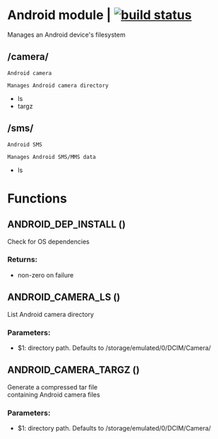 # Android module | [![build status](https://gitlab.com/space-sh/android/badges/master/build.svg)](https://gitlab.com/space-sh/android/commits/master)

Manages an Android device's filesystem


## /camera/
	Android camera

	Manages Android camera directory

+ ls
+ targz

## /sms/
	Android SMS

	Manages Android SMS/MMS data

+ ls

# Functions 

## ANDROID\_DEP\_INSTALL ()  
  
  
  
Check for OS dependencies  
  
### Returns:  
- non-zero on failure  
  
  
  
## ANDROID\_CAMERA\_LS ()  
  
  
  
List Android camera directory  
  
### Parameters:  
- $1: directory path. Defaults to /storage/emulated/0/DCIM/Camera/  
  
  
  
## ANDROID\_CAMERA\_TARGZ ()  
  
  
  
Generate a compressed tar file  
containing Android camera files  
  
### Parameters:  
- $1: directory path. Defaults to /storage/emulated/0/DCIM/Camera/  
  
  
  
